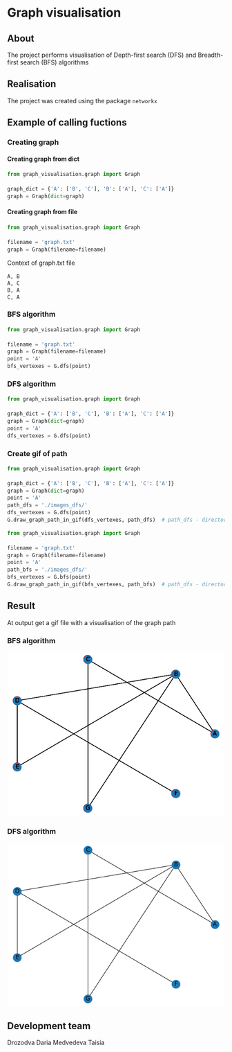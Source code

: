 # Graph visualisation #

## About ##

The project performs visualisation of Depth-first search (DFS) and Breadth-first search (BFS) algorithms

## Realisation ##

The project was created using the package ```networkx```

## Example of calling fuctions ##

### Creating graph ###

#### Creating graph from dict ####
``` python
from graph_visualisation.graph import Graph

graph_dict = {'A': ['B', 'C'], 'B': ['A'], 'C': ['A']}
graph = Graph(dict=graph)
```

#### Creating graph from file ####

``` python
from graph_visualisation.graph import Graph

filename = 'graph.txt'
graph = Graph(filename=filename)
```
Context of graph.txt file

```
A, B
A, C
B, A
C, A
```
### BFS algorithm ###

``` python
from graph_visualisation.graph import Graph

filename = 'graph.txt'
graph = Graph(filename=filename)
point = 'A'
bfs_vertexes = G.dfs(point)
```
### DFS algorithm ###

``` python
from graph_visualisation.graph import Graph

graph_dict = {'A': ['B', 'C'], 'B': ['A'], 'C': ['A']}
graph = Graph(dict=graph)
point = 'A'
dfs_vertexes = G.dfs(point)
```
### Create gif of path ###

``` python
from graph_visualisation.graph import Graph

graph_dict = {'A': ['B', 'C'], 'B': ['A'], 'C': ['A']}
graph = Graph(dict=graph)
point = 'A'
path_dfs = './images_dfs/'
dfs_vertexes = G.dfs(point)
G.draw_graph_path_in_gif(dfs_vertexes, path_dfs)  # path_dfs - directory for saving gif
```

``` python
from graph_visualisation.graph import Graph

filename = 'graph.txt'
graph = Graph(filename=filename)
point = 'A'
path_bfs = './images_dfs/'
bfs_vertexes = G.bfs(point)
G.draw_graph_path_in_gif(bfs_vertexes, path_bfs)  # path_dfs - directory for saving gif
```

## Result ##

At output get a gif file with a visualisation of the graph path

### BFS algorithm ###

![alt text](https://github.com/Drozdova-Daria/graph_lab1/blob/develop/graph_visualisation/images_bfs/graph1.gif)

### DFS algorithm ###

![alt text](https://github.com/Drozdova-Daria/graph_lab1/blob/develop/graph_visualisation/images_dfs/graph1.gif)

## Development team ##

Drozodva Daria
Medvedeva Taisia
